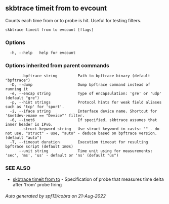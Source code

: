 ## skbtrace timeit from to evcount

Counts each time from or to probe is hit. Useful for testing filters.

```
skbtrace timeit from to evcount [flags]
```

### Options

```
  -h, --help   help for evcount
```

### Options inherited from parent commands

```
      --bpftrace string         Path to bpftrace binary (default "bpftrace")
  -D, --dump                    Dump bpftrace command instead of running it
  -e, --encap string            Type of encapsulation: 'gre' or 'udp' (default "gre")
  -p, --hint strings            Protocol hints for weak field aliases such as 'tcp' for 'sport'.
  -i, --iface string            Interface device name. Shortcut for '$netdev->name == "Device"' filter.
  -6, --inet6                   If specified, skbtrace assumes that inner header is IPv6.
      --struct-keyword string   Use struct keyword in casts: "" - do not use, "struct" - use, "auto" - deduce based on bpftrace version. (default "auto")
  -T, --timeout duration        Execution timeout for resulting bpftrace script (default 1m0s)
      --unit string             Time unit using for measurements: 'sec', 'ms', 'us' - default or 'ns' (default "us")
```

### SEE ALSO

* [skbtrace timeit from to](skbtrace_timeit_from_to.md)	 - Specification of probe that measures time delta after 'from' probe firing

###### Auto generated by spf13/cobra on 21-Aug-2022
